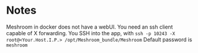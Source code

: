 # Notes

Meshroom in docker does not have a webUI.
You need an ssh client capable of X forwarding.
You SSH into the app, with `ssh -p 10243 -X root@<Your.Host.I.P.> /opt/Meshroom_bundle/Meshroom`
Default password is `meshroom`
